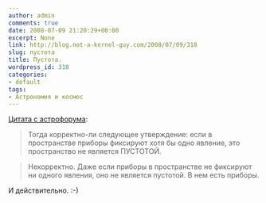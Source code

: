 ```yaml
---
author: admin
comments: true
date: 2008-07-09 21:20:29+00:00
excerpt: None
link: http://blog.not-a-kernel-guy.com/2008/07/09/318
slug: пустота
title: Пустота.
wordpress_id: 318
categories:
- default
tags:
- Астрономия и космос
---
```


[Цитата с астрофорума](http://www.astronomy.ru/forum/index.php/topic,42301.msg740978.html#msg740978):



<blockquote>Тогда корректно-ли следующее утверждение: если в пространстве приборы фиксируют хотя бы одно явление, это пространство не является ПУСТОТОЙ.</blockquote>





<blockquote>Некорректно. Даже если приборы в пространстве не фиксируют ни одного явления, оно не является пустотой. В нем есть приборы.</blockquote>



И действительно. :-)
